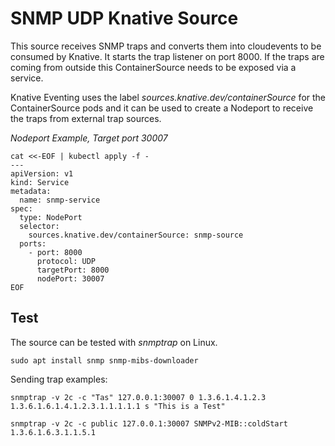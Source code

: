 # SNMP UDP Knative Source

This source receives SNMP traps and converts them into cloudevents to be consumed by Knative. It starts the trap listener on port 8000. If the traps are coming from outside this ContainerSource needs to be exposed via a service.

Knative Eventing uses the label *sources.knative.dev/containerSource* for the ContainerSource pods and it can be used to create a Nodeport to receive the traps from external trap sources.


*Nodeport Example, Target port 30007*
```
cat <<-EOF | kubectl apply -f -
---
apiVersion: v1
kind: Service
metadata:
  name: snmp-service
spec:
  type: NodePort
  selector:
    sources.knative.dev/containerSource: snmp-source
  ports:
    - port: 8000
      protocol: UDP
      targetPort: 8000
      nodePort: 30007
EOF
```

## Test

The source can be tested with *snmptrap* on Linux.

```console
sudo apt install snmp snmp-mibs-downloader
```

Sending trap examples:

```console
snmptrap -v 2c -c "Tas" 127.0.0.1:30007 0 1.3.6.1.4.1.2.3 1.3.6.1.6.1.4.1.2.3.1.1.1.1.1 s "This is a Test"

snmptrap -v 2c -c public 127.0.0.1:30007 SNMPv2-MIB::coldStart 1.3.6.1.6.3.1.1.5.1
```
